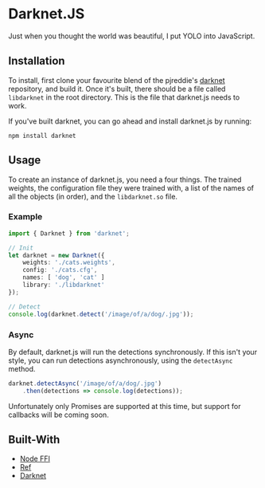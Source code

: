 # Darknet.JS
Just when you thought the world was beautiful, I put YOLO into JavaScript.

## Installation
To install, first clone your favourite blend of the pjreddie's [darknet](https://github.com/pjreddie/darknet) repository, and build it. Once it's built, there should be a file called `libdarknet` in the root directory. This is the file that darknet.js needs to work.

If you've built darknet, you can go ahead and install darknet.js by running:
```
npm install darknet
```

## Usage
To create an instance of darknet.js, you need a four things. The trained weights, the configuration file they were trained with, a list of the names of all the objects (in order), and the `libdarknet.so` file.

### Example
```typescript
import { Darknet } from 'darknet';

// Init
let darknet = new Darknet({
    weights: './cats.weights',
    config: './cats.cfg',
    names: [ 'dog', 'cat' ]
    library: './libdarknet'
});

// Detect
console.log(darknet.detect('/image/of/a/dog/.jpg'));
```

### Async
By default, darknet.js will run the detections synchronously. If this isn't your style, you can run detections asynchronously, using the `detectAsync` method.
```typescript
darknet.detectAsync('/image/of/a/dog/.jpg')
    .then(detections => console.log(detections));
```
Unfortunately only Promises are supported at this time, but support for callbacks will be coming soon.

## Built-With
- [Node FFI](https://github.com/node-ffi/node-ffi)
- [Ref](https://github.com/TooTallNate/ref)
- [Darknet](https://github.com/pjreddie/darknet)

